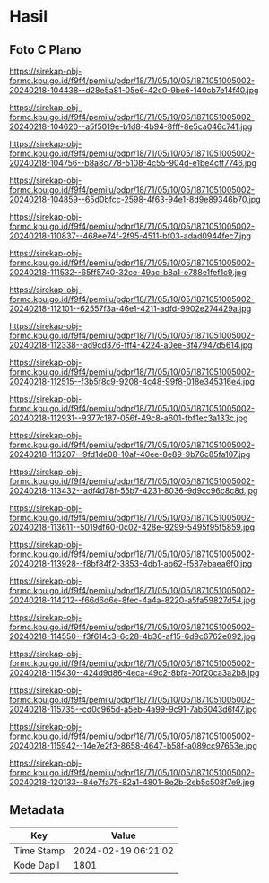 # Hasil

## Foto C Plano

https://sirekap-obj-formc.kpu.go.id/f9f4/pemilu/pdpr/18/71/05/10/05/1871051005002-20240218-104438--d28e5a81-05e6-42c0-9be6-140cb7e14f40.jpg

https://sirekap-obj-formc.kpu.go.id/f9f4/pemilu/pdpr/18/71/05/10/05/1871051005002-20240218-104620--a5f5019e-b1d8-4b94-8fff-8e5ca046c741.jpg

https://sirekap-obj-formc.kpu.go.id/f9f4/pemilu/pdpr/18/71/05/10/05/1871051005002-20240218-104756--b8a8c778-5108-4c55-904d-e1be4cff7746.jpg

https://sirekap-obj-formc.kpu.go.id/f9f4/pemilu/pdpr/18/71/05/10/05/1871051005002-20240218-104859--65d0bfcc-2598-4f63-94e1-8d9e89346b70.jpg

https://sirekap-obj-formc.kpu.go.id/f9f4/pemilu/pdpr/18/71/05/10/05/1871051005002-20240218-110837--468ee74f-2f95-4511-bf03-adad0944fec7.jpg

https://sirekap-obj-formc.kpu.go.id/f9f4/pemilu/pdpr/18/71/05/10/05/1871051005002-20240218-111532--65ff5740-32ce-49ac-b8a1-e788e1fef1c9.jpg

https://sirekap-obj-formc.kpu.go.id/f9f4/pemilu/pdpr/18/71/05/10/05/1871051005002-20240218-112101--62557f3a-46e1-4211-adfd-9902e274429a.jpg

https://sirekap-obj-formc.kpu.go.id/f9f4/pemilu/pdpr/18/71/05/10/05/1871051005002-20240218-112338--ad9cd376-fff4-4224-a0ee-3f47947d5614.jpg

https://sirekap-obj-formc.kpu.go.id/f9f4/pemilu/pdpr/18/71/05/10/05/1871051005002-20240218-112515--f3b5f8c9-9208-4c48-99f8-018e345316e4.jpg

https://sirekap-obj-formc.kpu.go.id/f9f4/pemilu/pdpr/18/71/05/10/05/1871051005002-20240218-112931--9377c187-056f-49c8-a601-fbf1ec3a133c.jpg

https://sirekap-obj-formc.kpu.go.id/f9f4/pemilu/pdpr/18/71/05/10/05/1871051005002-20240218-113207--9fd1de08-10af-40ee-8e89-9b76c85fa107.jpg

https://sirekap-obj-formc.kpu.go.id/f9f4/pemilu/pdpr/18/71/05/10/05/1871051005002-20240218-113432--adf4d78f-55b7-4231-8036-9d9cc96c8c8d.jpg

https://sirekap-obj-formc.kpu.go.id/f9f4/pemilu/pdpr/18/71/05/10/05/1871051005002-20240218-113611--5019df60-0c02-428e-9299-5495f95f5859.jpg

https://sirekap-obj-formc.kpu.go.id/f9f4/pemilu/pdpr/18/71/05/10/05/1871051005002-20240218-113928--f8bf84f2-3853-4db1-ab62-f587ebaea6f0.jpg

https://sirekap-obj-formc.kpu.go.id/f9f4/pemilu/pdpr/18/71/05/10/05/1871051005002-20240218-114212--f66d6d6e-8fec-4a4a-8220-a5fa59827d54.jpg

https://sirekap-obj-formc.kpu.go.id/f9f4/pemilu/pdpr/18/71/05/10/05/1871051005002-20240218-114550--f3f614c3-6c28-4b36-af15-6d9c6762e092.jpg

https://sirekap-obj-formc.kpu.go.id/f9f4/pemilu/pdpr/18/71/05/10/05/1871051005002-20240218-115430--424d9d86-4eca-49c2-8bfa-70f20ca3a2b8.jpg

https://sirekap-obj-formc.kpu.go.id/f9f4/pemilu/pdpr/18/71/05/10/05/1871051005002-20240218-115735--cd0c965d-a5eb-4a99-9c91-7ab6043d6f47.jpg

https://sirekap-obj-formc.kpu.go.id/f9f4/pemilu/pdpr/18/71/05/10/05/1871051005002-20240218-115942--14e7e2f3-8658-4647-b58f-a089cc97653e.jpg

https://sirekap-obj-formc.kpu.go.id/f9f4/pemilu/pdpr/18/71/05/10/05/1871051005002-20240218-120133--84e7fa75-82a1-4801-8e2b-2eb5c508f7e9.jpg


## Metadata

| Key        | Value               |
| ---------- | ------------------- |
| Time Stamp | 2024-02-19 06:21:02 |
| Kode Dapil | 1801                |



